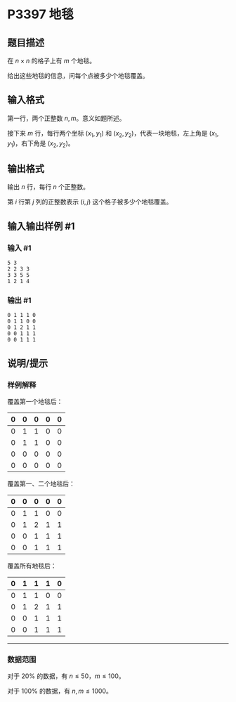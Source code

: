 # P3397 地毯

## 题目描述

在 $n\times n$ 的格子上有 $m$ 个地毯。

给出这些地毯的信息，问每个点被多少个地毯覆盖。

## 输入格式

第一行，两个正整数 $n,m$。意义如题所述。

接下来 $m$ 行，每行两个坐标 $(x_1,y_1)$ 和 $(x_2,y_2)$，代表一块地毯，左上角是 $(x_1,y_1)$，右下角是 $(x_2,y_2)$。

## 输出格式

输出 $n$ 行，每行 $n$ 个正整数。

第 $i$ 行第 $j$ 列的正整数表示 $(i,j)$ 这个格子被多少个地毯覆盖。

## 输入输出样例 #1

### 输入 #1

```
5 3
2 2 3 3
3 3 5 5
1 2 1 4
```

### 输出 #1

```
0 1 1 1 0
0 1 1 0 0
0 1 2 1 1
0 0 1 1 1
0 0 1 1 1
```

## 说明/提示

### 样例解释

覆盖第一个地毯后：

| $0$ | $0$ | $0$ | $0$ | $0$ |
| :---: | :---: | :---: | :---: | :---: |
| $0$ | $1$ | $1$ | $0$ | $0$ |
| $0$ | $1$ | $1$ | $0$ | $0$ |
| $0$ | $0$ | $0$ | $0$ | $0$ |
| $0$ | $0$ | $0$ | $0$ | $0$ |

覆盖第一、二个地毯后：

| $0$ | $0$ | $0$ | $0$ | $0$ |
| :---: | :---: | :---: | :---: | :---: |
| $0$ | $1$ | $1$ | $0$ | $0$ |
| $0$ | $1$ | $2$ | $1$ | $1$ |
| $0$ | $0$ | $1$ | $1$ | $1$ |
| $0$ | $0$ | $1$ | $1$ | $1$ |

覆盖所有地毯后：

| $0$ | $1$ | $1$ | $1$ | $0$ |
| :---: | :---: | :---: | :---: | :---: |
| $0$ | $1$ | $1$ | $0$ | $0$ |
| $0$ | $1$ | $2$ | $1$ | $1$ |
| $0$ | $0$ | $1$ | $1$ | $1$ |
| $0$ | $0$ | $1$ | $1$ | $1$ |

---

### 数据范围

对于 $20\%$ 的数据，有 $n\le 50$，$m\le 100$。

对于 $100\%$ 的数据，有 $n,m\le 1000$。

